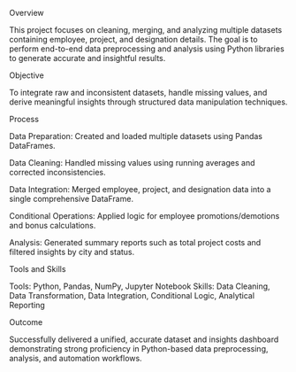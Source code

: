 Overview

This project focuses on cleaning, merging, and analyzing multiple datasets containing employee, project, and designation details. The goal is to perform end-to-end data preprocessing and analysis using Python libraries to generate accurate and insightful results.

Objective

To integrate raw and inconsistent datasets, handle missing values, and derive meaningful insights through structured data manipulation techniques.

Process

Data Preparation: Created and loaded multiple datasets using Pandas DataFrames.

Data Cleaning: Handled missing values using running averages and corrected inconsistencies.

Data Integration: Merged employee, project, and designation data into a single comprehensive DataFrame.

Conditional Operations: Applied logic for employee promotions/demotions and bonus calculations.

Analysis: Generated summary reports such as total project costs and filtered insights by city and status.

Tools and Skills

Tools: Python, Pandas, NumPy, Jupyter Notebook
Skills: Data Cleaning, Data Transformation, Data Integration, Conditional Logic, Analytical Reporting

Outcome

Successfully delivered a unified, accurate dataset and insights dashboard demonstrating strong proficiency in Python-based data preprocessing, analysis, and automation workflows.
